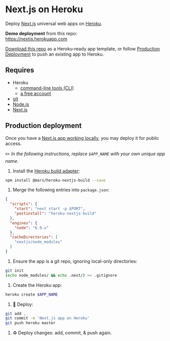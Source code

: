 # Next.js on Heroku

Deploy [Next.js](https://zeit.co/blog/next) universal web apps on [Heroku](https://www.heroku.com/home).

**Demo deployment** from this repo:  
https://nextjs.herokuapp.com

[Download this repo](https://github.com/mars/heroku-nextjs/archive/master.zip) as a Heroku-ready app template, or follow [Production Deployment](#production-deployment) to push an existing app to Heroku.

## Requires

* Heroku
  * [command-line tools (CLI)](https://devcenter.heroku.com/articles/heroku-command-line)
  * [a free account](https://signup.heroku.com)
* [git](https://git-scm.com/book/en/v2/Getting-Started-Installing-Git)
* [Node.js](https://nodejs.org)
* [Next.js](https://github.com/zeit/next.js)

## Production deployment

Once you have a [Next.js app working locally](https://github.com/zeit/next.js#how-to-use), you may deploy it for public access.

✏️ *In the following instructions, replace `$APP_NAME` with your own unique app name.*

1. Install the [Heroku build adapter](https://github.com/mars/heroku-nextjs-build/blob/master/bin/heroku-nextjs-build):

  ```bash
  npm install @mars/heroku-nextjs-build --save
  ```
1. Merge the following entries into `package.json`:

  ```json
  {
    "scripts": {
      "start": "next start -p $PORT",
      "postinstall": "heroku-nextjs-build"
    },
    "engines": {
      "node": "6.9.x"
    },
    "cacheDirectories": [
      "nextjs/node_modules"
    ]
  }
  ```
1. Ensure the app is a git repo, ignoring local-only directories:

  ```bash
  git init
  (echo node_modules/ && echo .next/) >> .gitignore
  ```
1. Create the Heroku app:

  ```bash
  heroku create $APP_NAME
  ```
1. 🚀 Deploy:

  ```bash
  git add .
  git commit -m 'Next.js app on Heroku'
  git push heroku master
  ```
1. ♻️ Deploy changes: add, commit, & push again.
